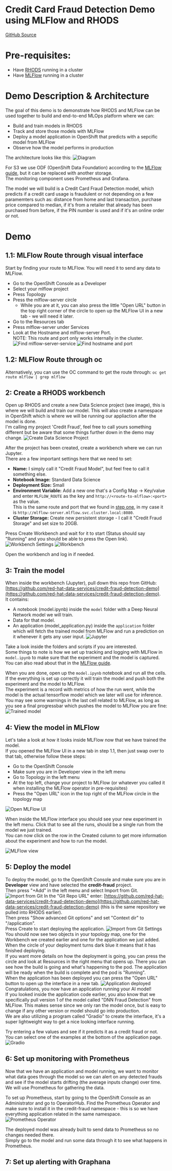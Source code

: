 # Credit Card Fraud Detection Demo using MLFlow and RHODS
[GitHub Source](https://github.com/red-hat-data-services/credit-fraud-detection-demo)

# Pre-requisites:
- Have [RHODS](/getting_started_rhods) running in a cluster
- Have [MLFlow](/tools_and_applications_mlflow) running in a cluster

# Demo Description & Architecture
The goal of this demo is to demonstrate how RHODS and MLFlow can be used together to build and end-to-end MLOps platform where we can: 

- Build and train models in RHODS
- Track and store those models with MLFlow
- Deploy a model application in OpenShift that predicts with a sepcific model from MLFlow
- Observe how the model performs in production

The architecture looks like this:
![Diagram](img/Diagram.PNG)

For S3 we use ODF (OpenShift Data Foundation) according to the [MLFlow guide](/tools_and_applications_mlflow), but it can be replaced with another storage.  
The monitoring component uses Prometheus and Grafana.

The model we will build is a Credit Card Fraud Detection model, which predicts if a credit card usage is fraudulent or not depending on a few paramemters such as: distance from home and last transaction, purchase price compared to median, if it's from a retailer that already has been purchased from before, if the PIN number is used and if it's an online order or not.


# Demo

## 1.1: MLFlow Route through visual interface
Start by finding your route to MLFlow. You will need it to send any data to MLFlow.

- Go to the OpenShift Console as a Developer
- Select your mlflow project 
- Press Topology 
- Press the mlflow-server circle 
    - While you are at it, you can also press the little "Open URL" button in the top right corner of the circle to open up the MLFlow UI in a new tab - we will need it later.
- Go to the Resources tab 
- Press mlflow-server under Services 
- Look at the Hostname and mlflow-server Port.  
NOTE: This route and port only works internally in the cluster.
![Find mlflow-server-service](img/mlflow-server-service.png)
![Find hostname and port](img/hostname-and-port.png)

## 1.2: MLFlow Route through oc
Alternatively, you can use the OC command to get the route through: `oc get route mlflow | grep mlflow`

## 2: Create a RHODS workbench
Open up RHODS and create a new Data Science project (see image), this is where we will build and train our model. This will also create a namespace in OpenShift which is where we will be running our appliaction after the model is done.  
I'm calling my project 'Credit Fraud', feel free to call yours something different but be aware that some things further down in the demo may change.
![Create Data Science Project](img/Create_data_science_project.png)

After the project has been created, create a workbench where we can run Jupyter.  
There are a few important settings here that we need to set:

- **Name:** I simply call it "Credit Fraud Model", but feel free to call it something else.
- **Notebook Image:** Standard Data Science
- **Deployment Size:** Small
- **Environment Variable:** Add a new one that's a Config Map -> Key/value and enter `MLFLOW_ROUTE` as the key and `http://<route-to-mlflow>:<port>` as the value.  
This is the same route and port that we found in [step one](#11-mlflow-route-through-visual-interface), in my case it is `http://mlflow-server.mlflow.svc.cluster.local:8080`.
- **Cluster Storage:** Create new persistent storage - I call it "Credit Fraud Storage" and set size to 20GB.

Press Create Workbench and wait for it to start (Status should say "Running" and you should be able to press the Open link).
![Workbench Settings](img/Workbench_Settings.png)
![Workbench](img/Workbench.png)

Open the workbench and log in if needed.

## 3: Train the model
When inside the workbench (Jupyter), pull down this repo from GitHub: [https://github.com/red-hat-data-services/credit-fraud-detection-demo](https://github.com/red-hat-data-services/credit-fraud-detection-demo).   
It contains:

- A notebook (model.ipynb) inside the `model` folder with a Deep Neural Network model we will train.
- Data for that model.
- An application (model_application.py) inside the `application` folder which will fetch the trained model from MLFlow and run a prediction on it whenever it gets any user input.
![Jupyter](img/Jupyter.png)

Take a look inside the folders and scripts if you are interested.  
Some things to note is how we set up tracking and logging with MLFlow in `model.ipynb` to make sure that the experiment and the model is captured. You can also read about that in the [MLFlow guide](/tools_and_applications_mlflow#adding-mlflow-to-training-code).

When you are done, open up the `model.ipynb` notebook and run all the cells. If the everything is set up correctly it will train the model and push both the experiment and the model to MLFlow.  
The experiment is a record with metrics of how the run went, while the model is the actual tensorflow model which we later will use for inference.  
You may see some warnings in the last cell related to MLFlow, as long as you see a final progressbar which pushes the model to MLFlow you are fine:
![Trained model](img/Trained_model.png)

## 4: View the model in MLFlow
Let's take a look at how it looks inside MLFlow now that we have trained the model.  
If you opened the MLFlow UI in a new tab in step 1.1, then just swap over to that tab, otherwise follow these steps:

- Go to the OpenShift Console
- Make sure you are in Developer view in the left menu
- Go to Topology in the left menu
- At the top left, change your project to MLFlow (or whatever you called it when installing the MLFlow operator in pre-requisites)
- Press the "Open URL" icon in the top right of the MLFlow circle in the topology map

![Open MLFlow UI](img/Open_MLFlow_UI.png)

When inside the MLFlow interface you should see your new experiment in the left menu. Click that to see all the runs, should be a single run from the model we just trained.  
You can now click on the row in the Created column to get more information about the experiment and how to run the model.

![MLFlow view](img/MLFlow_view.png)

## 5: Deploy the model
To deploy the model, go to the OpenShift Console and make sure you are in **Developer** view and have selected the **credit-fraud** project.  
Then press "+Add" in the left menu and select Import from Git.  
![Import from Git](img/Import_from_Git.png)
In the "Git Repo URL" enter: [https://github.com/red-hat-data-services/credit-fraud-detection-demo](https://github.com/red-hat-data-services/credit-fraud-detection-demo) (this is the same repository we pulled into RHODS earlier).  
Then press "Show advanced Git options" and set "Context dir" to "/application".  
Press Create to start deploying the application.
![Import from Git Settings](img/Import_from_Git_settings.png)
You should now see two objects in your topology map, one for the Workbench we created earlier and one for the application we just added.  
When the circle of your deployment turns dark blue it means that it has finished deploying.  
If you want more details on how the deployment is going, you can press the circle and look at Resources in the right menu that opens up. There you can see how the build is going and what's happening to the pod. The application will be ready when the build is complete and the pod is "Running".  
When the application has been deployed you can press the "Open URL" button to open up the interface in a new tab. 
![Application deployed](img/Application_deployed.png)
Congratulations, you now have an application running your AI model!  
If you looked inside the application code earlier, you also know that we specifically pull version 1 of the model called "DNN Fraud Detection" from MLFlow. This makes sense since we only ran the model once, but is easy to change if any other version or model should go into production.  
We are also utilizing a program called "Gradio" to create the interface, it's a super lightweight way to get a nice looking interface running.

Try entering a few values and see if it predicts it as a credit fraud or not. You can select one of the examples at the bottom of the application page.
![Gradio](img/Gradio.PNG)


## 6: Set up monitoring with Prometheus
Now that we have an application and model running, we want to monitor what data goes through the model so we can alert on any detected frauds and see if the model starts drifting (the average inputs change) over time.  
We will use Prometheus for gathering the data.

To set up Prometheus, start by going to the OpenShift Console as an Administrator and go to OperatorHub.
Find the Prometheus Operator and make sure to install it in the credit-fraud namespace - this is so we have everything application related in the same namespace.
![Prometheus Operator](img/Prometheus_Operator.png)

The deployed model was already built to send data to Prometheus so no changes needed there.  
Simply go to the model and run some data through it to see what happens in Prometheus.


## 7: Set up alerting with Graphana
